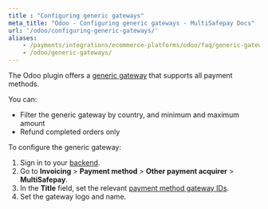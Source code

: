 ```yaml
---
title : "Configuring generic gateways"
meta_title: "Odoo - Configuring generic gateways - MultiSafepay Docs"
url: '/odoo/configuring-generic-gateways/'
aliases:
    - /payments/integrations/ecommerce-platforms/odoo/faq/generic-gateways/
    - /odoo/generic-gateways/
---
```

The Odoo plugin offers a [generic gateway](/developer/generic-gateways/) that supports all payment methods. 

You can:

- Filter the generic gateway by country, and minimum and maximum amount
- Refund completed orders only

To configure the generic gateway:

1. Sign in to your [backend](/glossaries/multisafepay-glossary/#backend). 
2. Go to **Invoicing** > **Payment method** > **Other payment acquirer** > **MultiSafepay**.
3. In the **Title** field, set the relevant [payment method gateway IDs](https://docs-api.multisafepay.com/reference/gateway-ids). 
4. Set the gateway logo and name.

